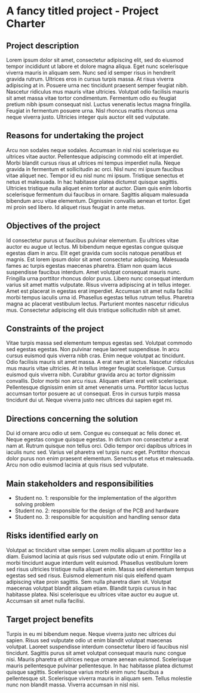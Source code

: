 # A fancy titled project - Project Charter

## Project description

Lorem ipsum dolor sit amet, consectetur adipiscing elit, sed do eiusmod tempor incididunt ut labore et dolore magna aliqua. Eget nunc scelerisque viverra mauris in aliquam sem. Nunc sed id semper risus in hendrerit gravida rutrum. Ultrices eros in cursus turpis massa. At risus viverra adipiscing at in. Posuere urna nec tincidunt praesent semper feugiat nibh. Nascetur ridiculus mus mauris vitae ultricies. Volutpat odio facilisis mauris sit amet massa vitae tortor condimentum. Fermentum odio eu feugiat pretium nibh ipsum consequat nisl. Luctus venenatis lectus magna fringilla. Feugiat in fermentum posuere urna. Nisl rhoncus mattis rhoncus urna neque viverra justo. Ultricies integer quis auctor elit sed vulputate.

## Reasons for undertaking the project

Arcu non sodales neque sodales. Accumsan in nisl nisi scelerisque eu ultrices vitae auctor. Pellentesque adipiscing commodo elit at imperdiet. Morbi blandit cursus risus at ultrices mi tempus imperdiet nulla. Neque gravida in fermentum et sollicitudin ac orci. Nisl nunc mi ipsum faucibus vitae aliquet nec. Tempor id eu nisl nunc mi ipsum. Tristique senectus et netus et malesuada. In hac habitasse platea dictumst quisque sagittis. Ultricies tristique nulla aliquet enim tortor at auctor. Diam quis enim lobortis scelerisque fermentum dui faucibus in ornare. Sagittis aliquam malesuada bibendum arcu vitae elementum. Dignissim convallis aenean et tortor. Eget mi proin sed libero. Id aliquet risus feugiat in ante metus.

## Objectives of the project

Id consectetur purus ut faucibus pulvinar elementum. Eu ultrices vitae auctor eu augue ut lectus. Mi bibendum neque egestas congue quisque egestas diam in arcu. Elit eget gravida cum sociis natoque penatibus et magnis. Est lorem ipsum dolor sit amet consectetur adipiscing. Malesuada fames ac turpis egestas maecenas pharetra. Etiam non quam lacus suspendisse faucibus interdum. Amet volutpat consequat mauris nunc. Fringilla urna porttitor rhoncus dolor purus. Libero nunc consequat interdum varius sit amet mattis vulputate. Risus viverra adipiscing at in tellus integer. Amet est placerat in egestas erat imperdiet. Accumsan sit amet nulla facilisi morbi tempus iaculis urna id. Phasellus egestas tellus rutrum tellus. Pharetra magna ac placerat vestibulum lectus. Parturient montes nascetur ridiculus mus. Consectetur adipiscing elit duis tristique sollicitudin nibh sit amet.

## Constraints of the project

Vitae turpis massa sed elementum tempus egestas sed. Volutpat commodo sed egestas egestas. Non pulvinar neque laoreet suspendisse. In arcu cursus euismod quis viverra nibh cras. Enim neque volutpat ac tincidunt. Odio facilisis mauris sit amet massa. A erat nam at lectus. Nascetur ridiculus mus mauris vitae ultricies. At in tellus integer feugiat scelerisque. Cursus euismod quis viverra nibh. Curabitur gravida arcu ac tortor dignissim convallis. Dolor morbi non arcu risus. Aliquam etiam erat velit scelerisque. Pellentesque dignissim enim sit amet venenatis urna. Porttitor lacus luctus accumsan tortor posuere ac ut consequat. Eros in cursus turpis massa tincidunt dui ut. Neque viverra justo nec ultrices dui sapien eget mi.

## Directions concerning the solution

Dui id ornare arcu odio ut sem. Congue eu consequat ac felis donec et. Neque egestas congue quisque egestas. In dictum non consectetur a erat nam at. Rutrum quisque non tellus orci. Odio tempor orci dapibus ultrices in iaculis nunc sed. Varius vel pharetra vel turpis nunc eget. Porttitor rhoncus dolor purus non enim praesent elementum. Senectus et netus et malesuada. Arcu non odio euismod lacinia at quis risus sed vulputate.

## Main stakeholders and responsibilities

- Student no. 1: responsible for the implementation of the algorithm solving problem
- Student no. 2: responsible for the design of the PCB and hardware
- Student no. 3: responsible for acquisition and handling sensor data


## Risks identified early on

Volutpat ac tincidunt vitae semper. Lorem mollis aliquam ut porttitor leo a diam. Euismod lacinia at quis risus sed vulputate odio ut enim. Fringilla ut morbi tincidunt augue interdum velit euismod. Phasellus vestibulum lorem sed risus ultricies tristique nulla aliquet enim. Massa sed elementum tempus egestas sed sed risus. Euismod elementum nisi quis eleifend quam adipiscing vitae proin sagittis. Sem nulla pharetra diam sit. Volutpat maecenas volutpat blandit aliquam etiam. Blandit turpis cursus in hac habitasse platea. Nisi scelerisque eu ultrices vitae auctor eu augue ut. Accumsan sit amet nulla facilisi.

## Target project benefits

Turpis in eu mi bibendum neque. Neque viverra justo nec ultrices dui sapien. Risus sed vulputate odio ut enim blandit volutpat maecenas volutpat. Laoreet suspendisse interdum consectetur libero id faucibus nisl tincidunt. Sagittis purus sit amet volutpat consequat mauris nunc congue nisi. Mauris pharetra et ultrices neque ornare aenean euismod. Scelerisque mauris pellentesque pulvinar pellentesque. In hac habitasse platea dictumst quisque sagittis. Scelerisque varius morbi enim nunc faucibus a pellentesque sit. Scelerisque viverra mauris in aliquam sem. Tellus molestie nunc non blandit massa. Viverra accumsan in nisl nisi.